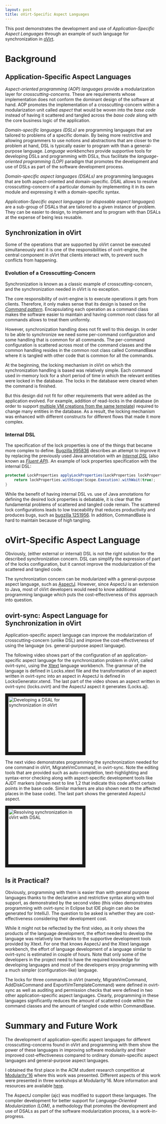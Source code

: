 ```yaml
---
layout: post
title: oVirt-Specific Aspect Languages
---
```


This post demonstrates the development and use of *Application-Specific Aspect Languages* through an example of such language for synchronization in [oVirt](/about/#ovirt).  

# Background

## Application-Specific Aspect Languages
*Aspect-oriented programming (AOP) languages* provide a modularization layer for *crosscutting-concerns*. These are requirements whose implementation does not conform the dominant design of the software at hand. AOP promotes the implementation of a crosscutting-concern within a modularization unit called *aspect* that would be woven into the *base code* instead of having it scattered and tangled across the *base code* along with the core business logic of the application.  

*Domain-specific languages (DSLs)* are programming languages that are tailored to problems of a specific domain. By being more restrictive and allowing programmers to use notions and abstractions that are closer to the problem at hand, DSL is typically easier to program with than a general-purpose language. *Language workbenches* provide supportive tools for developing DSLs and programming with DSLs, thus facilitate the *language-oriented programming (LOP)* paradigm that promotes the development and use of DSLs as part of the software development process.

*Domain-specific aspect languages (DSALs)* are programming languages that are both aspect-oriented and domain-specific. DSAL allows to resolve crosscutting-concern of a particular domain by implementing it in its own module and expressing it with a domain-specific syntax.  

*Application-Specific aspect languages* (or *disposable aspect languages*) are a sub-group of DSALs that are tailored to a given instance of problem. They can be easier to design, to implement and to program with than DSALs at the expense of being less reusable.

## Synchronization in oVirt
Some of the operations that are supported by oVirt cannot be executed simultaneously and it is one of the responsibilities of ovirt-engine, the central component in oVirt that clients interact with, to prevent such conflicts from happening.

### Evolution of a Crosscutting-Concern
Synchronization is known as a classic example of crosscutting-concern, and the synchronization needed in oVirt is no exception.  

The core responsibility of ovirt-engine is to execute operations it gets from clients. Therefore, it only makes sense that its design is based on the *[Command pattern](https://en.wikipedia.org/wiki/Command_pattern)*. Encapsulating each operation as a command class makes the software easier to maintain and having common root class for all commands allows to treat them uniformly.  

However, synchronization handling does not fit well to this design. In order to be able to synchronize we need some per-command configuration and some handling that is common for all commands. The per-command configuration is scattered across most of the command classes and the common handling resides in the common root class called CommandBase where it is tangled with other code that is common for all the commands.  

At the beginning, the locking mechanism in oVirt on which the synchronization handling is based was relatively simple. Each command used in-memory lock for a short period of time in which the relevant entities were locked in the database. The locks in the database were cleared when the command is finished.  

But this design did not fit for other requirements that were added as the application evolved. For example, addition of read-locks in the database (in order to support [multiple VM creations from the same template](https://bugzilla.redhat.com/show_bug.cgi?id=815642)) required to change many entities in the database. As a result, the locking mechanism was enhanced with different constructs for different flows that made it more complex.  

### Internal DSL
The specification of the lock properties is one of the things that became more complex to define. [Bugzilla 995836](https://bugzilla.redhat.com/show_bug.cgi?id=995836) describes an attempt to improve it by replacing the previously used Java annotation with an *[Internal DSL](http://martinfowler.com/books/dsl.html)* (also known as *[Fluent API](https://en.wikipedia.org/wiki/Fluent_interface)*). An example of lock properties specification with the internal DSL:

```java
protected LockProperties applyLockProperties(LockProperties lockProperties) {
    return lockProperties.withScope(Scope.Execution).withWait(true);
}
```

While the benefit of having internal DSL vs. use of Java annotations for defining the desired lock properties is debatable, it is clear that the fundamental problems of scattered and tangled code remain. The scattered lock configurations leads to low traceability that reduces productivity and produces bugs, such as [bugzilla 1251956](https://bugzilla.redhat.com/show_bug.cgi?id=1251956). In addition, CommandBase is hard to maintain because of high tangling.

# oVirt-Specific Aspect Language
Obviously, (either external or internal) DSL is not the right solution for the described synchronization concern. DSL can simplify the expression of part of the locks configuration, but it cannot improve the modularization of the scattered and tangled code.  

The synchronization concern can be modularized with a general-purpose aspect language, such as [AspectJ](https://eclipse.org/aspectj). However, since AspectJ is an extension to Java, most of oVirt developers would need to know additional programming language which puts the cost-effectiveness of this approach into question.  

## ovirt-sync: Aspect Language for Synchronization in oVirt
Application-specific aspect language can improve the modularization of crosscutting-concern (unlike DSL) and improve the cost-effectiveness of using the language (vs. general-purpose aspect language).  

The following video shows part of the configuration of an application-specific aspect language for the synchronization problem in oVirt, called ovirt-sync, using the [Xtext](https://eclipse.org/Xtext) language workbench. The grammar of the language is defined in Locks.xtext file and the transformation of an aspect written in ovirt-sync into an aspect in AspectJ is defined in LocksGenerator.xtend. The last part of the video shows an aspect written in ovirt-sync (locks.ovirt) and the AspectJ aspect it generates (Locks.aj).  

<a href="http://www.youtube.com/watch?feature=player_embedded&v=uj80yWutQak" target="_blank"><img src="http://img.youtube.com/vi/uj80yWutQak/0.jpg" alt="Developing a DSAL for synchronization in oVirt" width="240" height="180" border="10" /></a>

The next video demonstrates programming the synchronization needed for one command in oVirt, MigrateVmCommand, in ovirt-sync. Note the editing tools that are provided such as auto-completion, text-highlighting and syntax-error checking along with aspect-specific development tools like AJDT markers (shown next to line 1,2 that indicate this code affect certain points in the base code. Similar markers are also shown next to the affected places in the base code). The last part shows the generated AspectJ aspect.  

<a href="http://www.youtube.com/watch?feature=player_embedded&v=PTy9rYDQSo4" target="_blank"><img src="http://img.youtube.com/vi/PTy9rYDQSo4/0.jpg" alt="Resolving synchronization in oVirt with DSAL" width="240" height="180" border="10" /></a>

## Is it Practical?
Obviously, programming with them is easier than with general purpose languages thanks to the declarative and restrictive syntax along with tool support, as demonstrated by the second video (this video demonstrates programming with ovirt-sync in Eclipse but IDE plugin can also be generated for IntelliJ). The question to be asked is whether they are cost-effectiveness considering their development cost.

While it might not be reflected by the first video, as it only shows the products of the language development, the effort needed to develop the language was relatively low thanks to the supportive development tools provided by Xtext. For one that knows AspectJ and the Xtext language workbench, the effort of language development of a language similar to ovirt-sync is estimated in couple of hours. Note that only some of the developers in the project need to have the required knowledge for developing languages and most of the developers enjoy programming with a much simpler (configuration-like) language.

The locks for three commands in oVirt (namely, MigrateVmCommand, AddDiskCommand and ExportVmTemplateCommand) were defined in ovirt-sync as well as auditing and permission checks that were defined in two other application-specific aspect languages. Clearly, programming in these languages significantly reduces the amount of scattered code within the command classes and the amount of tangled code within CommandBase.

# Summary and Future Work
The development of application-specific aspect languages for different crosscutting-concerns found in oVirt and programming with them show the power of these languages in improving software modularity and their improved cost-effectiveness compared to ordinary domain-specific aspect languages and general-purpose aspect languages.  

I obtained the first place in the ACM student research competition at [Modularity'16](http://2016.modularity.info/) where this work was presented. Different aspects of this work were presented in three workshops at Modularity'16. More information and resources are available [here](/about#presentations).    

The AspectJ compiler (ajc) was modified to support these languages. The compiler development for better support for *Language-Oriented Modularization (LOM)*, a methodology that promotes the development and use of DSALs as part of the software modularization process, is a work-in-progress.
